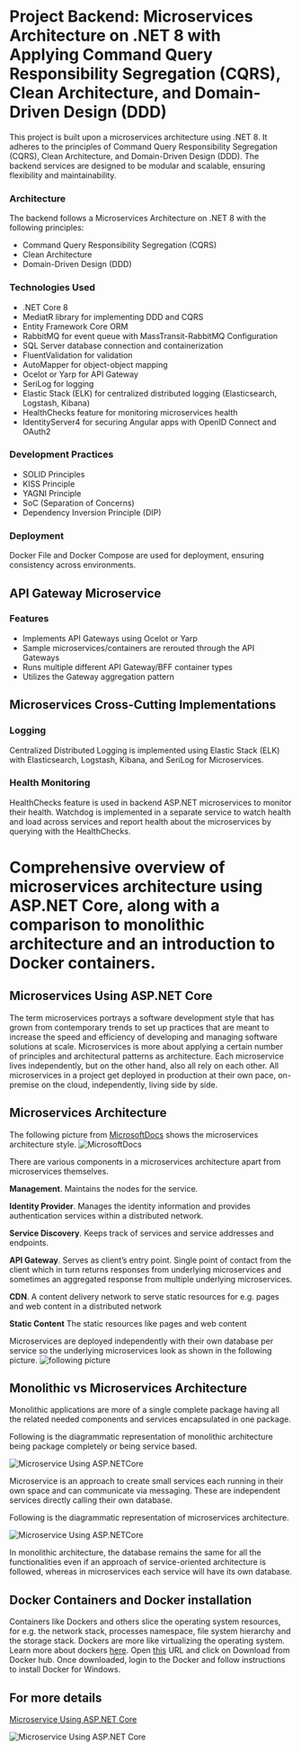 

# Project Backend: Microservices Architecture on .NET 8 with Applying Command Query Responsibility Segregation (CQRS), Clean Architecture, and Domain-Driven Design (DDD)

This project is built upon a microservices architecture using .NET 8. It adheres to the principles of Command Query Responsibility Segregation (CQRS), Clean Architecture, and Domain-Driven Design (DDD). The backend services are designed to be modular and scalable, ensuring flexibility and maintainability.

### Architecture

The backend follows a Microservices Architecture on .NET 8 with the following principles:
- Command Query Responsibility Segregation (CQRS)
- Clean Architecture
- Domain-Driven Design (DDD)

### Technologies Used

- .NET Core 8
- MediatR library for implementing DDD and CQRS
- Entity Framework Core ORM
- RabbitMQ for event queue with MassTransit-RabbitMQ Configuration
- SQL Server database connection and containerization
- FluentValidation for validation
- AutoMapper for object-object mapping
- Ocelot or Yarp for API Gateway
- SeriLog for logging
- Elastic Stack (ELK) for centralized distributed logging (Elasticsearch, Logstash, Kibana)
- HealthChecks feature for monitoring microservices health
- IdentityServer4 for securing Angular apps with OpenID Connect and OAuth2

### Development Practices

- SOLID Principles
- KISS Principle
- YAGNI Principle
- SoC (Separation of Concerns)
- Dependency Inversion Principle (DIP)

### Deployment

Docker File and Docker Compose are used for deployment, ensuring consistency across environments.

## API Gateway Microservice

### Features

- Implements API Gateways using Ocelot or Yarp
- Sample microservices/containers are rerouted through the API Gateways
- Runs multiple different API Gateway/BFF container types
- Utilizes the Gateway aggregation pattern

## Microservices Cross-Cutting Implementations

### Logging

Centralized Distributed Logging is implemented using Elastic Stack (ELK) with Elasticsearch, Logstash, Kibana, and SeriLog for Microservices.

### Health Monitoring

HealthChecks feature is used in backend ASP.NET microservices to monitor their health. Watchdog is implemented in a separate service to watch health and load across services and report health about the microservices by querying with the HealthChecks.

# Comprehensive overview of microservices architecture using ASP.NET Core, along with a comparison to monolithic architecture and an introduction to Docker containers. 

Microservices Using ASP.NET Core
---------------------------------------

The term microservices portrays a software development style that has
grown from contemporary trends to set up practices that are meant to
increase the speed and efficiency of developing and managing software
solutions at scale. Microservices is more about applying a certain
number of principles and architectural patterns as architecture. Each
microservice lives independently, but on the other hand, also all rely
on each other. All microservices in a project get deployed in production
at their own pace, on-premise on the cloud, independently, living side
by side.

Microservices Architecture
--------------------------

The following picture from [MicrosoftDocs](https://learn.microsoft.com/en-us/azure/architecture/guide/architecture-styles/microservices)
shows the microservices architecture style.
![MicrosoftDocs](https://www.codeproject.com/KB/Articles/1276639/image001.png)

There are various components in a microservices architecture apart from
microservices themselves.

**Management**. Maintains the nodes for the service.

**Identity Provider**. Manages the identity information and provides
authentication services within a distributed network.

**Service Discovery**. Keeps track of services and service addresses and
endpoints.

**API Gateway**. Serves as client’s entry point. Single point of contact
from the client which in turn returns responses from underlying
microservices and sometimes an aggregated response from multiple
underlying microservices.

**CDN**. A content delivery network to serve static resources for e.g.
pages and web content in a distributed network

**Static Content** The static resources like pages and web content

Microservices are deployed independently with their own database per
service so the underlying microservices look as shown in the following picture.
![following picture](https://www.codeproject.com/KB/Articles/1276639/image002.png)
 

Monolithic vs Microservices Architecture
----------------------------------------

Monolithic applications are more of a single complete package having all
the related needed components and services encapsulated in one package.

Following is the diagrammatic representation of monolithic architecture
being package completely or being service based.

![Microservice Using ASP.NETCore](https://www.codeproject.com/KB/Articles/1276639/image003.png)

Microservice is an approach to create small services each running in
their own space and can communicate via messaging. These are independent
services directly calling their own database.

Following is the diagrammatic representation of microservices
architecture.

![Microservice Using ASP.NETCore](https://www.codeproject.com/KB/Articles/1276639/image004.png) 

In monolithic architecture, the database remains the same for all the
functionalities even if an approach of service-oriented architecture is
followed, whereas in microservices each service will have its own
database.

Docker Containers and Docker installation
-----------------------------------------

Containers like Dockers and others slice the operating system resources,
for e.g. the network stack, processes namespace, file system hierarchy
and the storage stack. Dockers are more like virtualizing the operating
system. Learn more about dockers
[here](https://www.docker.com/resources/what-container). Open
[this](https://docs.docker.com/docker-for-windows/install/) URL and
click on Download from Docker hub. Once downloaded, login to
the Docker
and follow instructions to install Docker for Windows.


For more details
-----------------
[Microservice Using ASP.NET Core](https://learn.microsoft.com/fr-fr/dotnet/architecture/microservices/)

![Microservice Using ASP.NET Core](https://learn.microsoft.com/fr-fr/dotnet/architecture/microservices/media/cover-large.png)


